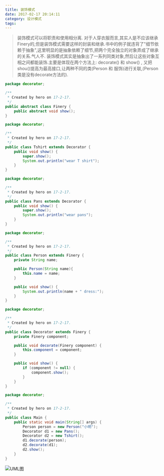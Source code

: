 ```yaml
---
title: 装饰模式
date: 2017-02-17 20:14:11
category: 设计模式
tags:
---
```

> 装饰模式可以将职责和使用相分离.
> 对于人穿衣服而言,其实人是不应该继承Finery的,但是装饰模式需要这样的封装和继承.书中的例子就违背了"细节依赖于抽象",这里明显的是抽象依赖了细节,把两个完全独立的对象弄成了继承的关系.气人不.
> 装饰模式其实是抽象出了一系列同类对象,然后让这些对象互相之间都能装饰.主要是体现在两个方法上: decorate() 和 show() , 又把shou()提高为最高接口,让两种不同的类(Person 和 服饰)进行关联,(Person类是没有decorate方法的).

```java
package decorator;

/**
 * Created by hero on 17-2-17.
 */
public abstract class Finery {
    public abstract void show();
}

```
```java
package decorator;

/**
 * Created by hero on 17-2-17.
 */
public class Tshirt extends Decorator {
    public void show() {
        super.show();
        System.out.println("wear T shirt");
    }
}

```
```java
package decorator;

/**
 * Created by hero on 17-2-17.
 */
public class Pans extends Decorator {
    public void show() {
        super.show();
        System.out.println("wear pans");
    }
}

```
```java
package decorator;

/**
 * Created by hero on 17-2-17.
 */
public class Person extends Finery {
    private String name;

    public Person(String name){
        this.name = name;
    }

    public void show() {
        System.out.println(name + " dress:");
    }
}

```
```java
package decorator;

/**
 * Created by hero on 17-2-17.
 */
public class Decorator extends Finery {
    private Finery component;

    public void decorate(Finery component) {
        this.component = component;
    }

    public void show() {
        if (component != null) {
            component.show();
        }
    }
}

```
```java
package decorator;

/**
 * Created by hero on 17-2-17.
 */
public class Main {
    public static void main(String[] args) {
        Person person = new Person("小明");
        Decorator d1 = new Pans();
        Decorator d2 = new Tshirt();
        d1.decorate(person);
        d2.decorate(d1);
        d2.show();
    }
}

```

![UML图](decorator.svg)